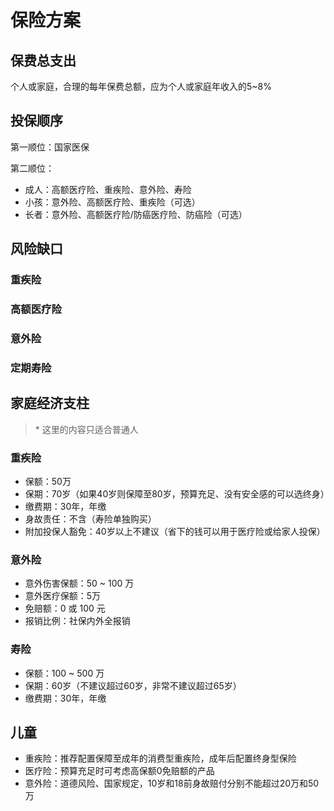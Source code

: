 # 保险方案

## 保费总支出

个人或家庭，合理的每年保费总额，应为个人或家庭年收入的5~8%

## 投保顺序

第一顺位：国家医保

第二顺位：
* 成人：高额医疗险、重疾险、意外险、寿险
* 小孩：意外险、高额医疗险、重疾险（可选）
* 长者：意外险、高额医疗险/防癌医疗险、防癌险（可选）

## 风险缺口

### 重疾险

### 高额医疗险

### 意外险

### 定期寿险

## 家庭经济支柱

> \* 这里的内容只适合普通人

### 重疾险

* 保额：50万
* 保期：70岁（如果40岁则保障至80岁，预算充足、没有安全感的可以选终身）
* 缴费期：30年，年缴
* 身故责任：不含（寿险单独购买）
* 附加投保人豁免：40岁以上不建议（省下的钱可以用于医疗险或给家人投保）

### 意外险

* 意外伤害保额：50 ~ 100 万
* 意外医疗保额：5万
* 免赔额：0 或 100 元
* 报销比例：社保内外全报销

### 寿险

* 保额：100 ~ 500 万
* 保期：60岁（不建议超过60岁，非常不建议超过65岁）
* 缴费期：30年，年缴

## 儿童

* 重疾险：推荐配置保障至成年的消费型重疾险，成年后配置终身型保险
* 医疗险：预算充足时可考虑高保额0免赔额的产品
* 意外险：道德风险、国家规定，10岁和18前身故赔付分别不能超过20万和50万

